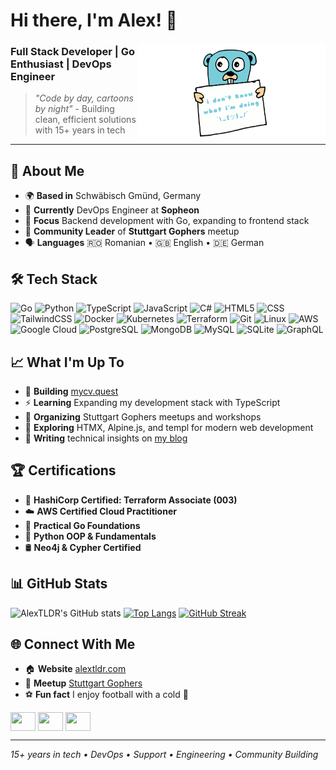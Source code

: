 # Hi there, I'm Alex! 👋

<img align="right" width="300" height="150" src="https://github.com/AlexTLDR/AlexTLDR/blob/main/golang-what.gif">

### Full Stack Developer | Go Enthusiast | DevOps Engineer

> *"Code by day, cartoons by night"* - Building clean, efficient solutions with 15+ years in tech

---

## 🚀 About Me

- 🌍 **Based in** Schwäbisch Gmünd, Germany
- 💼 **Currently** DevOps Engineer at **Sopheon**
- 🎯 **Focus** Backend development with Go, expanding to frontend stack
- 👥 **Community Leader** of **Stuttgart Gophers** meetup 
- 🗣️ **Languages** 🇷🇴 Romanian • 🇬🇧 English • 🇩🇪 German

## 🛠️ Tech Stack

![Go](https://img.shields.io/badge/go-%2300ADD8.svg?style=for-the-badge&logo=go&logoColor=white)
![Python](https://img.shields.io/badge/python-3670A0?style=for-the-badge&logo=python&logoColor=ffdd54)
![TypeScript](https://img.shields.io/badge/typescript-%23007ACC.svg?style=for-the-badge&logo=typescript&logoColor=white)
![JavaScript](https://img.shields.io/badge/javascript-%23323330.svg?style=for-the-badge&logo=javascript&logoColor=%23F7DF1E)
![C#](https://img.shields.io/badge/c%23-%23239120.svg?style=for-the-badge&logo=c-sharp&logoColor=white)
![HTML5](https://img.shields.io/badge/html5-%23E34F26.svg?style=for-the-badge&logo=html5&logoColor=white)
![CSS](https://img.shields.io/badge/css-%231572B6.svg?style=for-the-badge&logo=css3&logoColor=white)
![TailwindCSS](https://img.shields.io/badge/tailwindcss-%2338B2AC.svg?style=for-the-badge&logo=tailwind-css&logoColor=white)
![Docker](https://img.shields.io/badge/docker-%230db7ed.svg?style=for-the-badge&logo=docker&logoColor=white)
![Kubernetes](https://img.shields.io/badge/kubernetes-%23326ce5.svg?style=for-the-badge&logo=kubernetes&logoColor=white)
![Terraform](https://img.shields.io/badge/terraform-%235835CC.svg?style=for-the-badge&logo=terraform&logoColor=white)
![Git](https://img.shields.io/badge/git-%23F05033.svg?style=for-the-badge&logo=git&logoColor=white)
![Linux](https://img.shields.io/badge/Linux-FCC624?style=for-the-badge&logo=linux&logoColor=black)
![AWS](https://img.shields.io/badge/AWS-%23FF9900.svg?style=for-the-badge&logo=amazon-aws&logoColor=white)
![Google Cloud](https://img.shields.io/badge/GoogleCloud-%234285F4.svg?style=for-the-badge&logo=google-cloud&logoColor=white)
![PostgreSQL](https://img.shields.io/badge/postgresql-%23316192.svg?style=for-the-badge&logo=postgresql&logoColor=white)
![MongoDB](https://img.shields.io/badge/MongoDB-%234ea94b.svg?style=for-the-badge&logo=mongodb&logoColor=white)
![MySQL](https://img.shields.io/badge/mysql-%2300f.svg?style=for-the-badge&logo=mysql&logoColor=white)
![SQLite](https://img.shields.io/badge/sqlite-%2307405e.svg?style=for-the-badge&logo=sqlite&logoColor=white)
![GraphQL](https://img.shields.io/badge/-GraphQL-E10098?style=for-the-badge&logo=graphql&logoColor=white)

## 📈 What I'm Up To

- 🔭 **Building** [mycv.quest](https://mycv.quest)
- ⚡ **Learning** Expanding my development stack with TypeScript
- 👥 **Organizing** Stuttgart Gophers meetups and workshops
- 🌱 **Exploring** HTMX, Alpine.js, and templ for modern web development
- 📝 **Writing** technical insights on [my blog](https://blog.alextldr.com)

## 🏆 Certifications

- 🔷 **HashiCorp Certified: Terraform Associate (003)**
- ☁️ **AWS Certified Cloud Practitioner**
- 🐹 **Practical Go Foundations**
- 🐍 **Python OOP & Fundamentals**
- 🛢️ **Neo4j & Cypher Certified**

## 📊 GitHub Stats

![AlexTLDR's GitHub stats](https://github-readme-stats-alextldr.vercel.app//api?username=AlexTLDR&show_icons=true&theme=transparent)
[![Top Langs](https://github-readme-stats-alextldr.vercel.app//api/top-langs/?username=AlexTLDR&show_icons=true&theme=transparent)](https://github.com/AlexTLDR/github-readme-stats)
[![GitHub Streak](http://github-readme-streak-stats.herokuapp.com?user=AlexTLDR&theme=transparent&date_format=j%2Fn%5B%2FY%5D)](https://git.io/streak-stats)

## 🌐 Connect With Me

- 🏠 **Website** [alextldr.com](https://alextldr.com)
- 👥 **Meetup** [Stuttgart Gophers](https://www.meetup.com/stuttgart-gophers/)
- ⚽ **Fun fact** I enjoy football with a cold 🍺

<p align="left">
<a href="https://www.linkedin.com/in/alexandru-badragan/" target="blank"><img align="center" src="https://cdn.jsdelivr.net/npm/simple-icons@3.0.1/icons/linkedin.svg" alt="" height="30" width="40" /></a>
<a href="https://twitter.com/TldrAlex" target="blank"><img align="center" src="https://cdn.jsdelivr.net/npm/simple-icons@3.0.1/icons/twitter.svg" alt="" height="30" width="40" /></a>
<a href="https://hachyderm.io/@AlexTLDR" target="blank"><img align="center" src="https://cdn.jsdelivr.net/npm/simple-icons@3.0.1/icons/mastodon.svg" alt="" height="30" width="40" /></a>
</p>

---

*15+ years in tech • DevOps • Support • Engineering • Community Building*
